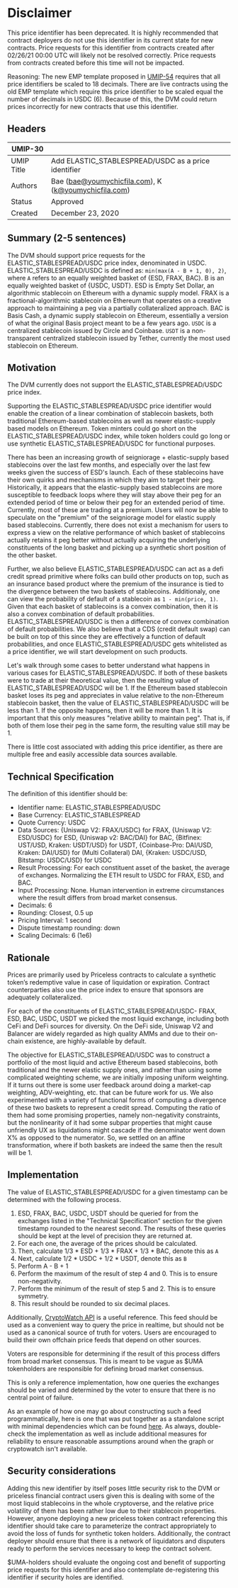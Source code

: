 # Disclaimer

This price identifier has been deprecated. It is highly recommended that contract deployers do not use this identifier in its current state for new contracts. Price requests for this identifier from contracts created after 02/26/21 00:00 UTC will likely not be resolved correctly. Price requests from contracts created before this time will not be impacted. 

Reasoning: The new EMP template proposed in [UMIP-54](https://github.com/UMAprotocol/UMIPs/blob/master/UMIPs/umip-54.md) requires that all price identifiers be scaled to 18 decimals. There are live contracts using the old EMP template which require this price identifier to be scaled equal the number of decimals in USDC (6). Because of this, the DVM could return prices incorrectly for new contracts that use this identifier.

## Headers
| UMIP-30     |                                                                                                                                          |
|------------|------------------------------------------------------------------------------------------------------------------------------------------|
| UMIP Title | Add ELASTIC_STABLESPREAD/USDC as a price identifier              |
| Authors    | Bae (bae@youmychicfila.com), K (k@youmychicfila.com) |
| Status     | Approved                                                                                                                                    |
| Created    | December 23, 2020                                                                                                                           |
 
## Summary (2-5 sentences)
The DVM should support price requests for the ELASTIC_STABLESPREAD/USDC price index, denominated in USDC. ELASTIC_STABLESPREAD/USDC is defined as: `min(max(A - B + 1, 0), 2)`, where `A` refers to an equally weighted basket of {ESD, FRAX, BAC}. B is an equally weighted basket of {USDC, USDT}. ESD is Empty Set Dollar, an algorithmic stablecoin on Ethereum with a dynamic supply model. FRAX is a fractional-algorithmic stablecoin on Ethereum that operates on a creative approach to maintaining a peg via a partially collateralized approach. BAC is Basis Cash, a dynamic supply stablecoin on Ethereum, essentially a version of what the original Basis project meant to be a few years ago. `USDC` is a centralized stablecoin issued by Circle and Coinbase. `USDT` is a non-transparent centralized stablecoin issued by Tether, currently the most used stablecoin on Ethereum.

## Motivation
The DVM currently does not support the ELASTIC_STABLESPREAD/USDC price index. 
 
Supporting the ELASTIC_STABLESPREAD/USDC price identifier would enable the creation of a linear combination of stablecoin baskets, both traditional Ethereum-based stablecoins as well as newer elastic-supply based models on Ethereum. Token minters could go short on the ELASTIC_STABLESPREAD/USDC index, while token holders could go long or use synthetic ELASTIC_STABLESPREAD/USDC for functional purposes.
 
There has been an increasing growth of seigniorage + elastic-supply based stablecoins over the last few months, and especially over the last few weeks given the success of ESD's launch. Each of these stablecoins have their own quirks and mechanisms in which they aim to target their peg. Historically, it appears that the elastic-supply based stablecoins are more susceptible to feedback loops where they will stay above their peg for an extended period of time or below their peg for an extended period of time. Currently, most of these are trading at a premium. Users will now be able to speculate on the "premium" of the seigniorage model for elastic supply based stablecoins. Currently, there does not exist a mechanism for users to express a view on the relative performance of which basket of stablecoins actually retains it peg better without actually acquiring the underlying constituents of the long basket and picking up a synthetic short position of the other basket. 

Further, we also believe ELASTIC_STABLESPREAD/USDC can act as a defi credit spread primitive where folks can build other products on top, such as an insurance based product where the premium of the insurance is tied to the divergence between the two baskets of stablecoins. Additionaly, one can view the probability of default of a stablecoin as `1 - min(price, 1)`. Given that each basket of stablecoins is a convex combination, then it is also a convex combination of default probabilities. ELASTIC_STABLESPREAD/USDC is then a difference of convex combination of default probabilities. We also believe that a CDS (credit default swap) can be built on top of this since they are effectively a function of default probabilities, and once ELASTIC_STABLESPREAD/USDC gets whitelisted as a price identifier, we will start development on such products.

Let's walk through some cases to better understand what happens in various cases for ELASTIC_STABLESPREAD/USDC. If both of these baskets were to trade at their theoretical value, then the resulting value of ELASTIC_STABLESPREAD/USDC will be 1. If the Ethereum based stablecoin basket loses its peg and appreciates in value relative to the non-Ethereum stablecoin basket, then the value of ELASTIC_STABLESPREAD/USDC will be less than 1. If the opposite happens, then it will be more than 1. It is important that this only measures "relative ability to maintain peg". That is, if both of them lose their peg in the same form, the resulting value still may be 1. 
 
There is little cost associated with adding this price identifier, as there are multiple free and easily accessible data sources available.
 
## Technical Specification
The definition of this identifier should be:
 
- Identifier name: ELASTIC_STABLESPREAD/USDC
- Base Currency: ELASTIC_STABLESPREAD
- Quote Currency: USDC
- Data Sources: {Uniswap V2: FRAX/USDC} for FRAX, {Uniswap V2: ESD/USDC} for ESD, {Uniswap v2: BAC/DAI} for BAC, {Bitfinex: UST/USD, Kraken: USDT/USD} for USDT, {Coinbase-Pro: DAI/USD, Kraken: DAI/USD} for (Multi Collateral) DAI, {Kraken: USDC/USD, Bitstamp: USDC/USD} for USDC
- Result Processing: For each constituent asset of the basket, the average of exchanges. Normalizing the ETH result to USDC for FRAX, ESD, and BAC.
- Input Processing: None. Human intervention in extreme circumstances where the result differs from broad market consensus.
- Decimals: 6
- Rounding: Closest, 0.5 up
- Pricing Interval: 1 second
- Dispute timestamp rounding: down
- Scaling Decimals: 6 (1e6)
 
## Rationale
Prices are primarily used by Priceless contracts to calculate a synthetic token’s redemptive value in case of liquidation or expiration. Contract counterparties also use the price index to ensure that sponsors are adequately collateralized.

For each of the constituents of ELASTIC_STABLESPREAD/USDC- FRAX, ESD, BAC, USDC, USDT we picked the most liquid exchange, including both CeFi and DeFi sources for diversity. On the DeFi side, Uniswap V2 and Balancer are widely regarded as high quality AMMs and due to their on-chain existence, are highly-available by default. 

The objective for ELASTIC_STABLESPREAD/USDC was to construct a portfolio of the most liquid and active Ethereum based stablecoins, both traditional and the newer elastic supply ones, and rather than using some complicated weighting scheme, we are initially imposing uniform weighting. If it turns out there is some user feedback around doing a market-cap weighting, ADV-weighting, etc. that can be future work for us. We also experimented with a variety of functional forms of computing a divergence of these two baskets to represent a credit spread. Computing the ratio of them had some promising properties, namely non-negativity constraints, but the nonlinearity of it had some subpar properties that might cause unfriendly UX as liquidations might cascade if the denominator went down X% as opposed to the numerator. So, we settled on an affine transformation, where if both baskets are indeed the same then the result will be 1.

## Implementation
 
The value of ELASTIC_STABLESPREAD/USDC for a given timestamp can be determined with the following process.
 
1. ESD, FRAX, BAC, USDC, USDT should be queried for from the exchanges listed in the "Technical Specification" section for the given timestamp rounded to the nearest second. The results of these queries should be kept at the level of precision they are returned at.
2. For each one, the average of the prices should be calculated.
3. Then, calculate 1/3 * ESD + 1/3 * FRAX + 1/3 * BAC, denote this as `A`
4. Next, calculate 1/2 * USDC + 1/2 * USDT, denote this as `B`
5. Perform A - B + 1
6. Perform the maximum of the result of step 4 and 0. This is to ensure non-negativity. 
7. Perform the minimum of the result of step 5 and 2. This is to ensure symmetry.
8. This result should be rounded to six decimal places.
 
Additionally, [CryptoWatch API](https://docs.cryptowat.ch/rest-api/) is a useful reference. This feed should be used as a convenient way to query the price in realtime, but should not be used as a canonical source of truth for voters. Users are encouraged to build their own offchain price feeds that depend on other sources.
 
Voters are responsible for determining if the result of this process differs from broad market consensus. This is meant to be vague as $UMA tokenholders are responsible for defining broad market consensus.
 
This is only a reference implementation, how one queries the exchanges should be varied and determined by the voter to ensure that there is no central point of failure.

As an example of how one may go about constructing such a feed programmatically, here is one that was put together as a standalone script with minimal dependencies which can be found [here](https://gist.github.com/chicfilabae/88b5805164d9d5347b9f72b371c237cb). As always, double-check the implementation as well as include additional measures for reliability to ensure reasonable assumptions around when the graph or cryptowatch isn't available. 
 
## Security considerations
Adding this new identifier by itself poses little security risk to the DVM or priceless financial contract users given this is dealing with some of the most liquid stablecoins in the whole cryptoverse, and the relative price volatility of them has been rather low due to their stablecoin properties. However, anyone deploying a new priceless token contract referencing this identifier should take care to parameterize the contract appropriately to avoid the loss of funds for synthetic token holders. Additionally, the contract deployer should ensure that there is a network of liquidators and disputers ready to perform the services necessary to keep the contract solvent.
 
$UMA-holders should evaluate the ongoing cost and benefit of supporting price requests for this identifier and also contemplate de-registering this identifier if security holes are identified.

